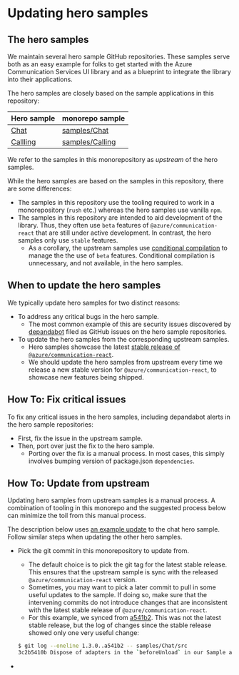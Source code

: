 # Updating hero samples

## The hero samples

We maintain several hero sample GitHub repositories. These samples serve both as an easy example for folks to get started with the Azure Communication Services UI library and as a blueprint to integrate the library into their applications.

The hero samples are closely based on the sample applications in this repository:

| Hero sample               | monorepo sample                    |
| --                        | --                                 |
| [Chat][hero-chat]         | [samples/Chat][samples-chat]       |
| [Callling][hero-calling] | [samples/Calling][samples-calling] |

We refer to the samples in this monorepository as _upstream_ of the hero samples.

While the hero samples are based on the samples in this repository, there are some differences:

- The samples in this repository use the tooling required to work in a monorepository (`rush` etc.) whereas the hero samples use vanilla `npm`.
- The samples in this repository are intended to aid development of the library. Thus, they often use `beta` features of `@azure/communication-react` that are still under active development. In contrast, the hero samples only use `stable` features.
  - As a corollary, the upstream samples use [conditional compilation](../references/beta-only-features.md) to manage the the use of `beta` features. Conditional compilation is unnecessary, and not available, in the hero samples.

[hero-chat]: https://github.com/Azure-Samples/communication-services-web-chat-hero
[hero-calling]: https://github.com/Azure-Samples/communication-services-web-calling-hero
[samples-chat]: ../../samples/Chat/
[samples-calling]: ../../samples/Calling/


## When to update the hero samples

We typically update hero samples for two distinct reasons:

- To address any critical bugs in the hero sample.
  - The most common example of this are security issues discovered by [depandabot](https://github.com/dependabot) filed as GitHub issues on the hero sample repositories.
- To update the hero samples from the corresponding upstream samples.
  - Hero samples showcase the latest [stable release of `@azure/communication-react`](https://www.npmjs.com/package/@azure/communication-react).
  - We should update the hero samples from upstream every time we release a new stable version for `@azure/communication-react`, to showcase new features being shipped.


## How To: Fix critical issues

To fix any critical issues in the hero samples, including depandabot alerts in the hero sample repositories:

- First, fix the issue in the upstream sample.
- Then, port over just the fix to the hero sample.
  - Porting over the fix is a manual process. In most cases, this simply involves bumping version of package.json `dependencies`.


## How To: Update from upstream

Updating hero samples from upstream samples is a manual process. A combination of tooling in this monorepo and the suggested process below can minimize the toil from this manual process.

The description below uses [an example update](https://github.com/Azure-Samples/communication-services-web-chat-hero/pull/69) to the chat hero sample. Follow similar steps when updating the other hero samples.

- Pick the git commit in this monorepository to update from.
  - The default choice is to pick the git tag for the latest stable release. This ensures that the upstream sample is sync with the released `@azure/communication-react` version.
  - Sometimes, you may want to pick a later commit to pull in some useful updates to the sample. If doing so, make sure that the intervening commits do not introduce changes that are inconsistent with the latest stable release of `@azure/communication-react`.
  - For this example, we synced from [a541b2](https://github.com/Azure/communication-ui-library/tree/a541b2294943cdd4f885fdfc0ae60511f95c960a/samples/Chat). This was not the latest stable release, but the log of changes since the stable release showed only one very useful change:
  ```sh
  $ git log --oneline 1.3.0..a541b2 -- samples/Chat/src
  3c2b5410b Dispose of adapters in the `beforeUnload` in our Sample apps (#1966)
  ```

-